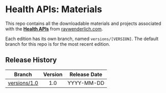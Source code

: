 # Health APIs: Materials

This repo contains all the downloadable materials and projects associated with the **[Health APIs](https://www.raywenderlich.com/library)** from [raywenderlich.com](https://www.raywenderlich.com).

Each edition has its own branch, named `versions/[VERSION]`. The default branch for this repo is for the most recent edition.

## Release History

| Branch                                                                                  | Version | Release Date |
| --------------------------------------------------------------------------------------- |:-------:|:------------:|
| [versions/1.0](https://github.com/raywenderlich/video-TODO-materials/tree/versions/1.0) | 1.0     | YYYY-MM-DD   |
